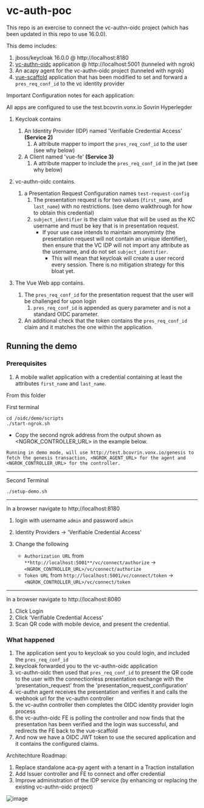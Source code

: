 # vc-auth-poc

This repo is an exercise to connect the vc-authn-oidc project (which has been updated in this repo to use 16.0.0).

This demo includes:

1. jboss/keycloak 16.0.0 @ http://localhost:8180
1. [vc-authn-oidc](https://github.com/bcgov/vc-authn-oidc) application @ http://localhost:5001 (tunneled with ngrok)
1. An acapy agent for the vc-authn-oidc project (tunneled with ngrok)
1. [vue-scaffold](https://github.com/bcgov/vue-scaffold) application that has been modified to set and forward a `pres_req_conf_id` to the vc identity provider

Important Configuration notes for each application:

All apps are configured to use the test.bcovrin.vonx.io Sovrin Hyperlegder

1. Keycloak contains

   1. An Identity Provider (IDP) named 'Verifiable Credential Access' **(Service 2)**
      1. A attribute mapper to import the `pres_req_conf_id` to the user (see why below)
   2. A Client named 'vue-fe' **(Service 3)**
      1. A attribute mapper to include the `pres_req_conf_id` in the jwt (see why below)

2. vc-authn-oidc contains.

   1. a Presentation Request Configuration names `test-request-config`
      1. The presentation request is for two values (`first_name`, and `last_name`) with no restrictions. (see demo walkthrough for how to obtain this credential)
      1. `subject_identifier` is the claim value that will be used as the KC username and must be key that is in presentation request.
         - If your use case intends to maintain amonyminty (the presentation request will not contain an unique identifier), then ensure that the VC IDP will not import any attribute as the username, and do not set `subject_identifier`.
           - This will mean that keycloak will create a user record every session. There is no mitigation strategy for this bloat yet.

3. The Vue Web app contains.
   1. The `pres_req_conf_id` for the presentation request that the user will be challenged for upon login
      1. `pres_req_conf_id` is appended as query parameter and is not a standard OIDC parameter.
   1. An additional check that the token contains the `pres_req_conf_id` claim and it matches the one within the application.

## Running the demo

### Prerequisites

1. A mobile wallet application with a credential containing at least the attributes `first_name` and `last_name`.

From this folder

First terminal

```
cd /oidc/demo/scripts
./start-ngrok.sh
```

- Copy the second ngrok address from the output shown as <NGROK_CONTROLLER_URL> in the example below.

`Running in demo mode, will use http://test.bcovrin.vonx.io/genesis to fetch the genesis transaction, <NGROK_AGENT_URL> for the agent and <NGROK_CONTROLLER_URL> for the controller.`

---

Second Terminal

```
./setup-demo.sh
```

---

In a browser navigate to http://localhost:8180

1. login with username `admin` and password `admin`
1. Identity Providers -> 'Verifiable Credential Access'

1. Change the following
   - `Authorization URL` from `**http://localhost:5001**/vc/connect/authorize` -> `<NGROK_CONTROLLER_URL>/vc/connect/authorize`
   - `Token URL` from `http://localhost:5001/vc/connect/token` -> `<NGROK_CONTROLLER_URL>/vc/connect/token`

---

In a browser navigate to http://localhost:8080

1. Click Login
2. Click 'Verifiable Credential Access'
3. Scan QR code with mobile device, and present the credential.

### What happened

1. The application sent you to keycloak so you could login, and included the `pres_req_conf_id`
1. keycloak forwarded you to the vc-authn-oidc application
1. vc-authn-oidc then used that `pres_req_conf_id` to present the QR code to the user with the connectionless presentation exchange with the 'presentation_request' from the 'presentation_request_configuration'
1. vc-authn agent receives the presentation and verifies it and calls the webhook url for the vc-authn controller
1. the vc-authn controller then completes the OIDC identity provider login process
1. the vc-authn-oidc FE is polling the controller and now finds that the presentation has been verified and the login was successful, and redirects the FE back to the vue-scaffold
1. And now we have a OIDC JWT token to use the secured application and it contains the configured claims.


Architechture Roadmap: 

1) Replace standalone aca-py agent with a tenant in a Traction installation
2) Add Issuer controller and FE to connect and offer credential
3) Improve administration of the IDP service (by enhancing or replacing the existing vc-authn-oidc project)

![image](https://user-images.githubusercontent.com/5376854/200620625-98d206d4-981f-409e-b96a-910a9b25c595.png)
